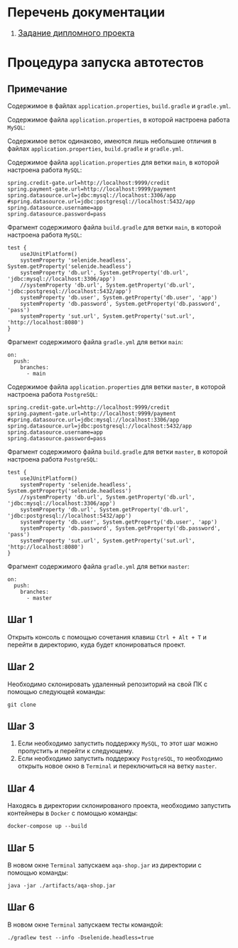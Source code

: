 # Перечень документации

1. <a href="https://github.com/LeontevTest/QA_Diplom/blob/main/docs/Plan.md" style="font-size: 18px">Задание дипломного
   проекта</a> <br>


# Процедура запуска автотестов

## Примечание

Содержимое в файлах `application.properties`, `build.gradle`
и `gradle.yml`.

Содержимое файла `application.properties`, в которой настроена работа `MySQL`:

Содержимое веток одинаково, имеются лишь небольшие отличия в файлах `application.properties`, `build.gradle`
и `gradle.yml`.

Содержимое файла `application.properties` для ветки `main`, в которой настроена работа `MySQL`:

```
spring.credit-gate.url=http://localhost:9999/credit
spring.payment-gate.url=http://localhost:9999/payment
spring.datasource.url=jdbc:mysql://localhost:3306/app
#spring.datasource.url=jdbc:postgresql://localhost:5432/app
spring.datasource.username=app
spring.datasource.password=pass
```

Фрагмент содержимого файла `build.gradle` для ветки `main`, в которой настроена работа `MySQL`:

```
test {
    useJUnitPlatform()
    systemProperty 'selenide.headless', System.getProperty('selenide.headless')
    systemProperty 'db.url', System.getProperty('db.url', 'jdbc:mysql://localhost:3306/app')
    //systemProperty 'db.url', System.getProperty('db.url', 'jdbc:postgresql://localhost:5432/app')
    systemProperty 'db.user', System.getProperty('db.user', 'app')
    systemProperty 'db.password', System.getProperty('db.password', 'pass')
    systemProperty 'sut.url', System.getProperty('sut.url', 'http://localhost:8080')
}
```

Фрагмент содержимого файла `gradle.yml` для ветки `main`:

```
on:
  push:
    branches:
      - main
```

Содержимое файла `application.properties` для ветки `master`, в которой настроена работа `PostgreSQL`:

```
spring.credit-gate.url=http://localhost:9999/credit
spring.payment-gate.url=http://localhost:9999/payment
#spring.datasource.url=jdbc:mysql://localhost:3306/app
spring.datasource.url=jdbc:postgresql://localhost:5432/app
spring.datasource.username=app
spring.datasource.password=pass
```

Фрагмент содержимого файла `build.gradle` для ветки `master`, в которой настроена работа `PostgreSQL`:

```
test {
    useJUnitPlatform()
    systemProperty 'selenide.headless', System.getProperty('selenide.headless')
    //systemProperty 'db.url', System.getProperty('db.url', 'jdbc:mysql://localhost:3306/app')
    systemProperty 'db.url', System.getProperty('db.url', 'jdbc:postgresql://localhost:5432/app')
    systemProperty 'db.user', System.getProperty('db.user', 'app')
    systemProperty 'db.password', System.getProperty('db.password', 'pass')
    systemProperty 'sut.url', System.getProperty('sut.url', 'http://localhost:8080')
}
```

Фрагмент содержимого файла `gradle.yml` для ветки `master`:

```
on:
  push:
    branches:
      - master
```


## Шаг 1

Открыть консоль с помощью сочетания клавиш `Ctrl + Alt + T` и перейти в директорию, куда будет клонироваться проект.

## Шаг 2

Необходимо склонировать удаленный репозиторий на свой ПК с помощью следующей команды:

```
git clone 
```
## Шаг 3
1. Если необходимо запустить поддержку `MySQL`, то этот шаг можно пропустить и перейти к следующему.
2. Если необходимо запустить поддержку `PostgreSQL`, то необходимо открыть новое окно в `Terminal` и переключиться на
   ветку `master`.

## Шаг 4

Находясь в директории склонированого проекта, необходимо запустить контейнеры в `Docker` с
помощью команды:

```
docker-compose up --build
```

## Шаг 5

В новом окне `Terminal` запускаем `aqa-shop.jar` из директории с помощью команды:

```
java -jar ./artifacts/aqa-shop.jar
```

## Шаг 6

В новом окне `Terminal` запускаем тесты командой:

```
./gradlew test --info -Dselenide.headless=true
```

